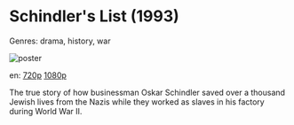 # Schindler's List (1993)

Genres: drama, history, war

![poster](http://image.tmdb.org/t/p/w500/yPisjyLweCl1tbgwgtzBCNCBle.jpg)

en:
  [720p](magnet:?xt=urn:btih:69B6CF5AD84C75E257A0597F827E1F032BA831BF&tr=udp://glotorrents.pw:6969/announce&tr=udp://tracker.opentrackr.org:1337/announce&tr=udp://torrent.gresille.org:80/announce&tr=udp://tracker.openbittorrent.com:80&tr=udp://tracker.coppersurfer.tk:6969&tr=udp://tracker.leechers-paradise.org:6969&tr=udp://p4p.arenabg.ch:1337&tr=udp://tracker.internetwarriors.net:1337)
  [1080p](magnet:?xt=urn:btih:F64C844C39FCD6A5F9157884E97296F7019DB83B&tr=udp://glotorrents.pw:6969/announce&tr=udp://tracker.opentrackr.org:1337/announce&tr=udp://torrent.gresille.org:80/announce&tr=udp://tracker.openbittorrent.com:80&tr=udp://tracker.coppersurfer.tk:6969&tr=udp://tracker.leechers-paradise.org:6969&tr=udp://p4p.arenabg.ch:1337&tr=udp://tracker.internetwarriors.net:1337)
  


The true story of how businessman Oskar Schindler saved over a thousand Jewish lives from the Nazis while they worked as slaves in his factory during World War II.